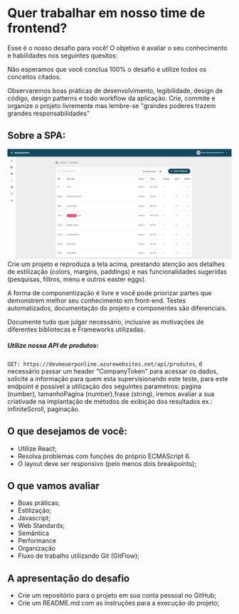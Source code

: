 # Quer trabalhar em nosso time de frontend?

Esse é o nosso desafio para você! O objetivo é avaliar o seu conhecimento e habilidades nos seguintes quesitos:

Não esperamos que você conclua 100% o desafio e utilize todos os conceitos citados.

Observaremos boas práticas de desenvolvimento, legibilidade, design de código, design patterns e todo workflow da aplicação. Crie, commite e organize o projeto livremente mas lembre-se "grandes poderes trazem grandes responsabilidades"

## Sobre a SPA:
![Listagem Produtos](./imagens/prototipo.png)
Crie um projeto e reproduza a tela acima, prestando atenção aos detalhes de estilização (colors, margins, paddings) e nas funcionalidades sugeridas (pesquisas, filtros, menu e outros easter eggs).

A forma de componentização é livre e você pode priorizar partes que demonstrem melhor seu conhecimento em front-end. Testes automatizados, documentação do projeto e componentes são diferenciais.

Documente tudo que julgar necessário, inclusive as motivações de diferentes bibliotecas e Frameworks utilizadas.

##### Utilize nossa API de produtos: 
```GET: https://devmeuerponline.azurewebsites.net/api/produtos```, é necessário passar um header "CompanyToken" para acessar os dados, solicite a informação para quem esta supervisionando este teste, para este endpoint é possível a utilização dos seguintes parametros: pagina (number), tamanhoPagina (number),frase (string), iremos avaliar a sua criativade na implantação de métodos de exibição dos resultados ex.: infiniteScroll, paginação.


## O que desejamos de você:
* Utilize React;
* Resolva problemas com funções do próprio ECMAScript 6.
* O layout deve ser responsivo (pelo menos dois breakpoints);

## O que vamos avaliar
* Boas práticas;
* Estilização;
* Javascript;
* Web Standards;
* Semântica
* Performance
* Organização
* Fluxo de trabalho utilizando Git (GitFlow);

## A apresentação do desafio
* Crie um repositório para o projeto em sua conta pessoal no GitHub;
* Crie um README.md com as instruções para a execução do projeto;
